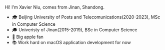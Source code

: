 Hi! I'm Xavier Niu, comes from Jinan, Shandong.

- 🎓 Beijing University of Posts and Telecomunications(2020-2023), MSc in Computer Science
- 🎓 Univeristy of Jinan(2015-2019), BSc in Computer Science
- 📱 Big apple fan
- 📚 Work hard on macOS application development for now
